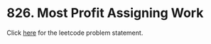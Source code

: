 # 826. Most Profit Assigning Work

Click [here](https://leetcode.com/problems/most-profit-assigning-work/) for the leetcode problem statement.
